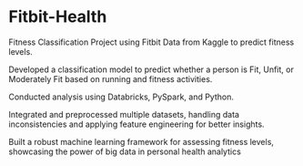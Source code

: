 # Fitbit-Health

Fitness Classification Project using Fitbit Data from Kaggle to predict fitness levels.

Developed a classification model to predict whether a person is Fit, Unfit, or Moderately Fit based on running and fitness activities.

Conducted analysis using Databricks, PySpark, and Python.

Integrated and preprocessed multiple datasets, handling data inconsistencies and applying feature engineering for better insights.

Built a robust machine learning framework for assessing fitness levels, showcasing the power of big data in personal health analytics

